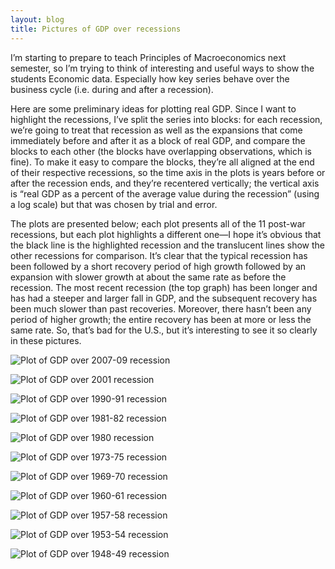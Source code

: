 ```yaml
---
layout: blog
title: Pictures of GDP over recessions
---
```


I’m starting to prepare to teach Principles of Macroeconomics next semester, so I’m trying to think of interesting and useful ways to show the students Economic data. Especially how key series behave over the business cycle (i.e. during and after a recession).

Here are some preliminary ideas for plotting real GDP. Since I want to highlight the recessions, I’ve split the series into blocks: for each recession, we’re going to treat that recession as well as the expansions that come immediately before and after it as a block of real GDP, and compare the blocks to each other (the blocks have overlapping observations, which is fine). To make it easy to compare the blocks, they’re all aligned at the end of their respective recessions, so the time axis in the plots is years before or after the recession ends, and they’re recentered vertically; the vertical axis is “real GDP as a percent of the average value during the recession” (using a log scale) but that was chosen by trial and error.

The plots are presented below; each plot presents all of the 11 post-war recessions, but each plot highlights a different one—I hope it’s obvious that the black line is the highlighted recession and the translucent lines show the other recessions for comparison. It’s clear that the typical recession has been followed by a short recovery period of high growth followed by an expansion with slower growth at about the same rate as before the recession. The most recent recession (the top graph) has been longer and has had a steeper and larger fall in GDP, and the subsequent recovery has been much slower than past recoveries. Moreover, there hasn’t been any period of higher growth; the entire recovery has been at more or less the same rate. So, that’s bad for the U.S., but it’s interesting to see it so clearly in these pictures.

![Plot of GDP over 2007-09 recession](/blog/pictures/Rplot011.png)

![Plot of GDP over 2001 recession](/blog/pictures/Rplot010.png)

![Plot of GDP over 1990-91 recession](/blog/pictures/Rplot009.png)

![Plot of GDP over 1981-82 recession](/blog/pictures/Rplot008.png)

![Plot of GDP over 1980 recession](/blog/pictures/Rplot007.png)

![Plot of GDP over 1973-75 recession](/blog/pictures/Rplot006.png)

![Plot of GDP over 1969-70 recession](/blog/pictures/Rplot005.png)

![Plot of GDP over 1960-61 recession](/blog/pictures/Rplot004.png)

![Plot of GDP over 1957-58 recession](/blog/pictures/Rplot003.png)

![Plot of GDP over 1953-54 recession](/blog/pictures/Rplot002.png)

![Plot of GDP over 1948-49 recession](/blog/pictures/Rplot001.png)